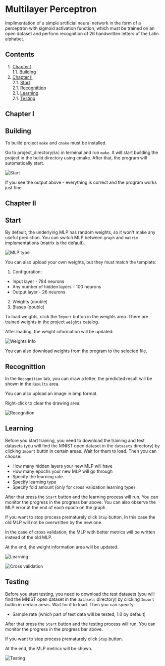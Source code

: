 # Multilayer Perceptron

Implimentation of a simple artificial neural network in the form of a perceptron with sigmoid activation function, which must be trained on an open dataset and perform recognition of 26 handwritten letters of the Latin alphabet.

## Contents

1. [Chapter I](#chapter-i) \
   1.1. [Building](#building)
2. [Chapter II](#chapter-ii) \
   2.1. [Start](#start) \
   2.1. [Recognittion](#recognittion) \
   2.1. [Learning](#learning) \
   2.1. [Testing](#testing)


## Chapter I

## Building

To builld project `make` and `cmake` must be installed. 

Go to project_directory/src in terminal and run `make`. It will start building the project in the build directory using cmake. After that, the program will automatically start.


![Start](misc/images/start.png)

If you see the output above - everything is correct and the program works just fine.

## Chapter II

## Start
By default, the underlying MLP has random weights, so it won't make any useful prediction. You can switch MLP between `graph` and `matrix` implementations (matrix is the default).


![MLP type](misc/images/mlp_type.png)

You can also upload your own weights, but they must match the template:
   1. Configuration: 
   - Input layer - 784 neurons
   - Any number of hidden layers - 100 neurons
   - Output layer - 26 neurons
   2. Weights (double)
   3. Biases (double)

To load weights, click the `Import` button in the weights area. There are trained weights in the project `weights` catalog.

After loading, the weight information will be updated:

![Weights Info](misc/images/weights_info.png)

You can also download weights from the program to the selected file.

## Recognittion

In the `Recognition` tab, you can draw a letter, the predicted result will be shown in the `Results` area.

You can also upload an image in bmp format.

Right-click to clear the drawing area.

![Recognition](misc/images/recognition.png)



## Learning

Before you start training, you need to download the training and test datasets (you will find the MNIST open dataset in the `datasets` directory) by clicking `Import` buttin in certain areas. Wait for them to load.
Then you can choose: 
 - How many hidden layers your new MLP will have
 - How many epochs your new MLP will go through
 - Specify the learning rate.
 - Specify learning type
 - Specify fold amount (only for cross validation learning type)

After that press the `Start` button and the learning process will run. You can monitor the progress in the progress bar above. You can also observe the MLP error at the end of each epoch on the graph.

If you want to stop process prematurely click `Stop` button. In this case the old MLP will not be overwritten by the new one.

In the case of cross validation, the MLP with better metrics will be written instead of the old MLP.

At the end, the weight information area will be updated. 

![Learning](misc/images/learning.png)

![Cross validation](misc/images/cross_validation.png)

## Testing

Before you start testing, you need to download the  test datasets (you will find the MNIST open dataset in the `datasets` directory) by clicking `Import` buttin in certain areas. Wait for it to load.
Then you can specify: 
 - Sample rate (which part of test data will be tested, 1.0 by default)

After that press the `Start` button and the testing process will run. You can monitor the progress in the progress bar above.

If you want to stop process prematurely click `Stop` button. 

At the end, the MLP metricx will be shown.

![Testing](misc/images/testing.png)

